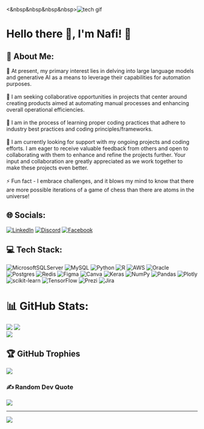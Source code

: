 
<&nbsp&nbsp&nbsp&nbsp>![tech gif](https://github.com/Moh-Nafi/Moh-Nafi/assets/133475571/df754b70-f829-4433-874c-bdb73083946e)

# Hello there 👋, I'm Nafi! :rocket:

## 💫 About Me:
🔭 
At present, my primary interest lies in delving into large language models and generative AI as a means to leverage their capabilities for automation purposes.<br><br>👯 I am seeking collaborative opportunities in projects that center around creating products aimed at automating manual processes and enhancing overall operational efficiencies.<br><br>🌱 I am in the process of learning proper coding practices that adhere to industry best practices and coding principles/frameworks. <br><br>🤝 I am currently looking for support with my ongoing projects and coding efforts. I am eager to receive valuable feedback from others and open to collaborating with them to enhance and refine the projects further. Your input and collaboration are greatly appreciated as we work together to make these projects even better.<br><br>⚡ Fun fact - I embrace challenges, and it blows my mind to know that there are more possible iterations of a game of chess than there are atoms in the universe!


## 🌐 Socials:
[![LinkedIn](https://img.shields.io/badge/LinkedIn-%230077B5.svg?logo=linkedin&logoColor=white)](https://www.linkedin.com/in/mohammadnafi/) [![Discord](https://img.shields.io/badge/Discord-%237289DA.svg?logo=discord&logoColor=white)](https://discord.gg/https://discord.gg/q2ht5VnP) [![Facebook](https://img.shields.io/badge/Facebook-%231877F2.svg?logo=Facebook&logoColor=white)](https://www.facebook.com/IshaqHossain.nafi) 

## 💻 Tech Stack:
![MicrosoftSQLServer](https://img.shields.io/badge/Microsoft%20SQL%20Sever-CC2927?style=plastic&logo=microsoft%20sql%20server&logoColor=white) ![MySQL](https://img.shields.io/badge/mysql-%2300f.svg?style=plastic&logo=mysql&logoColor=white) ![Python](https://img.shields.io/badge/python-3670A0?style=plastic&logo=python&logoColor=ffdd54) ![R](https://img.shields.io/badge/r-%23276DC3.svg?style=plastic&logo=r&logoColor=white) ![AWS](https://img.shields.io/badge/AWS-%23FF9900.svg?style=plastic&logo=amazon-aws&logoColor=white) ![Oracle](https://img.shields.io/badge/Oracle-F80000?style=plastic&logo=oracle&logoColor=white) ![Postgres](https://img.shields.io/badge/postgres-%23316192.svg?style=plastic&logo=postgresql&logoColor=white) ![Redis](https://img.shields.io/badge/redis-%23DD0031.svg?style=plastic&logo=redis&logoColor=white) 	![Figma](https://img.shields.io/badge/figma-%23F24E1E.svg?style=plastic&logo=figma&logoColor=white) ![Canva](https://img.shields.io/badge/Canva-%2300C4CC.svg?style=plastic&logo=Canva&logoColor=white) ![Keras](https://img.shields.io/badge/Keras-%23D00000.svg?style=plastic&logo=Keras&logoColor=white) ![NumPy](https://img.shields.io/badge/numpy-%23013243.svg?style=plastic&logo=numpy&logoColor=white) ![Pandas](https://img.shields.io/badge/pandas-%23150458.svg?style=plastic&logo=pandas&logoColor=white) ![Plotly](https://img.shields.io/badge/Plotly-%233F4F75.svg?style=plastic&logo=plotly&logoColor=white) ![scikit-learn](https://img.shields.io/badge/scikit--learn-%23F7931E.svg?style=plastic&logo=scikit-learn&logoColor=white) ![TensorFlow](https://img.shields.io/badge/TensorFlow-%23FF6F00.svg?style=plastic&logo=TensorFlow&logoColor=white) ![Prezi](https://img.shields.io/badge/Prezi-%23000000.svg?style=plastic&logo=Prezi&logoColor=white) ![Jira](https://img.shields.io/badge/jira-%230A0FFF.svg?style=plastic&logo=jira&logoColor=white)

# 📊 GitHub Stats:
![](https://github-readme-stats.vercel.app/api?username=Moh-Nafi&theme=radical&hide_border=false&include_all_commits=false&count_private=true) ![](https://github-readme-streak-stats.herokuapp.com/?user=Moh-Nafi&theme=radical&hide_border=false)<br/>
![](https://github-readme-stats.vercel.app/api/top-langs/?username=Moh-Nafi&theme=radical&hide_border=false&include_all_commits=false&count_private=true&layout=compact)

## 🏆 GitHub Trophies
![](https://github-profile-trophy.vercel.app/?username=Moh-Nafi&theme=juicyfresh&no-frame=true&no-bg=false&margin-w=4)

### ✍️ Random Dev Quote
![](https://quotes-github-readme.vercel.app/api?type=horizontal&theme=radical)

---
[![](https://visitcount.itsvg.in/api?id=Moh-Nafi&icon=0&color=0)](https://visitcount.itsvg.in)

<!-- Proudly created with GPRM ( https://gprm.itsvg.in ) -->
